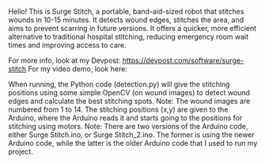 Hello! This is Surge Stitch, a portable, band-aid-sized robot that stitches wounds in 10-15 minutes. 
It detects wound edges, stitches the area, and aims to prevent scarring in future versions. 
It offers a quicker, more efficient alternative to traditional hospital stitching, reducing emergency room wait times and improving access to care.

For more info, look at my Devpost: https://devpost.com/software/surge-stitch
For my video demo, look here: 

When running, the Python code (detection.py) will give the stitching positions using some simple OpenCV (on wound images) to detect wound edges and calculate the best stitching spots. Note: The wound images are numbered from 1 to 14.
The stitching positions (x,y) are given to the Arduino, where the Arduino reads it and starts going to the positions for stitching using motors. Note: There are two versions of the Arduino code, either Surge Stitch.ino, or Surge Stitch_2.ino. The former is using the newer Arduino code, while the latter is the older Arduino code that I used to run my project.

